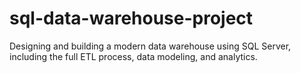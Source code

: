 # sql-data-warehouse-project
Designing and building a modern data warehouse using SQL Server, including the full ETL process, data modeling, and analytics.
